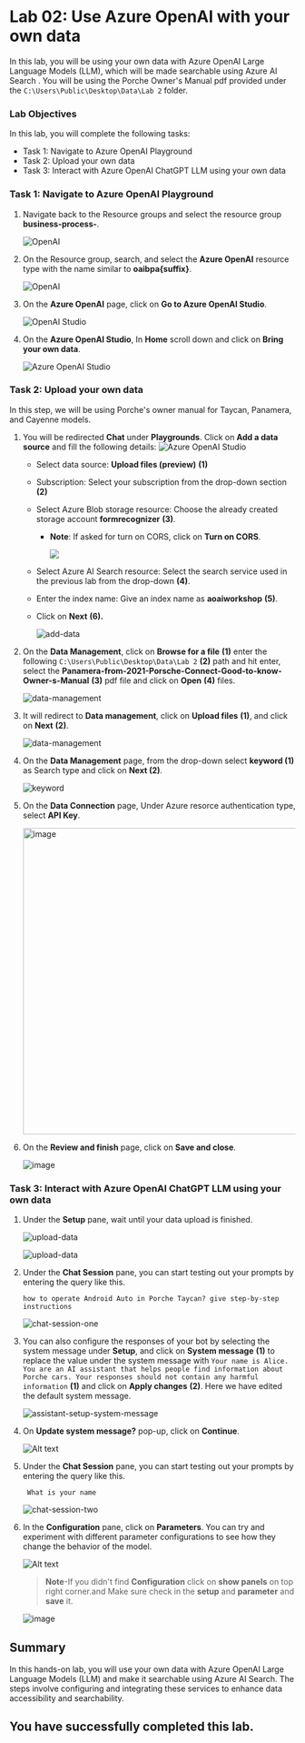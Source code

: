 # Lab 02: Use Azure OpenAI with your own data

In this lab, you will be using your own data with Azure OpenAI Large Language Models (LLM), which will be made searchable using Azure AI Search . You will be using the Porche Owner's Manual pdf provided under the `C:\Users\Public\Desktop\Data\Lab 2` folder.

### Lab Objectives

In this lab, you will complete the following tasks:

* Task 1: Navigate to Azure OpenAI Playground
* Task 2: Upload your own data
* Task 3: Interact with Azure OpenAI ChatGPT LLM using your own data

### Task 1: Navigate to Azure OpenAI Playground

1. Navigate back to the Resource groups and select the resource group **business-process-<inject key="Deployment ID" enableCopy="false"/>**.

   ![OpenAI](images/rgg.png)

2. On the Resource group, search, and select the **Azure OpenAI** resource type with the name similar to **oaibpa{suffix}**.

   ![OpenAI](images/pg3-task1-2.png)

3. On the **Azure OpenAI** page, click on **Go to Azure OpenAI Studio**.

   ![OpenAI Studio](images/pg3-task1-3.png)

4. On the **Azure OpenAI Studio**, In **Home** scroll down and click on **Bring your own data**.

   ![Azure OpenAI Studio](images/pg3-task1-4.png)

### Task 2: Upload your own data

In this step, we will be using Porche's owner manual for Taycan, Panamera, and Cayenne models.

1. You will be redirected **Chat** under **Playgrounds**. Click on **Add a data source** and fill the following details: 
   ![Azure OpenAI Studio](images/pg3-task2-1.png)
    
    - Select data source: **Upload files (preview)** **(1)**

    - Subscription: Select your subscription from the drop-down section **(2)**

    - Select Azure Blob storage resource: Choose the already created storage account **formrecognizer<inject key="Deployment ID">** **(3)**. 
      
      - **Note**: If asked for turn on CORS, click on **Turn on CORS**.

         ![](images/cors.png)

    - Select Azure AI Search  resource: Select the search service used in the previous lab from the drop-down **(4)**.

    - Enter the index name: Give an index name as **aoaiworkshop** **(5)**.
    - Click on **Next** **(6).**

      ![add-data](images/uploadfiles.png) 

2. On the **Data Management**, click on **Browse for a file** **(1)** enter the following `C:\Users\Public\Desktop\Data\Lab 2` **(2)** path and hit enter, select the **Panamera-from-2021-Porsche-Connect-Good-to-know-Owner-s-Manual** **(3)** pdf  file and click on **Open** **(4)** files.

   ![data-management](images/data-management.png)

3. It will redirect to **Data management**, click on **Upload files** **(1)**, and click on **Next** **(2)**.

   ![data-management](images/data-management-upload.png)

4. On the **Data Management** page, from the drop-down select **keyword (1)** as Search type and click on **Next (2)**.

   ![keyword](images/uploadfiles1.png)

5. On the **Data Connection** page, Under Azure resorce authentication type, select **API Key**.

   <img width="539" alt="image" src="https://github.com/user-attachments/assets/34f72831-1a33-47c8-9d8f-5200b51be35d">

6. On the **Review and finish** page, click on **Save and close**.

   ![image](https://github.com/user-attachments/assets/57bfec0e-a3e6-4791-af51-cceb44003c51)


### Task 3: Interact with Azure OpenAI ChatGPT LLM using your own data

1. Under the **Setup** pane, wait until your data upload is finished.

   ![upload-data](images/pg3-task3-1.png)

   ![upload-data](images/pg3-task3-1.1.png)

2. Under the **Chat Session** pane, you can start testing out your prompts by entering the query like this.

    ```
    how to operate Android Auto in Porche Taycan? give step-by-step instructions
    ```

      ![chat-session-one](images/pg3-task3-2.png)

3. You can also configure the responses of your bot by selecting the system message under **Setup**, and click on **System message** **(1)** to replace the value under the system message with `Your name is Alice. You are an AI assistant that helps people find information about Porche cars. Your responses should not contain any harmful information` **(1)** and click on **Apply changes** **(2)**. Here we have edited the default system message.

   ![assistant-setup-system-message](images/pg3-task3-3.png)

4. On **Update system message?** pop-up, click on **Continue**.

   ![Alt text](images/pg3-task3-4.png)

5. Under the **Chat Session** pane, you can start testing out your prompts by entering the query like this.

    ```
     What is your name
    ```
   
   ![chat-session-two](images/pg3-task3-5.png)

6. In the **Configuration** pane, click on **Parameters**. You can try and experiment with different parameter configurations to see how they change the behavior of the model.

    ![Alt text](images/parameters.png)

    > **Note**-If you didn't find **Configuration** click on **show panels** on top right corner.and Make sure check in the **setup** and **parameter** and **save** it.

    ![image](https://github.com/user-attachments/assets/4a9ca595-f5b4-46c2-9412-53af9bdc30ce)

## Summary 

In this hands-on lab, you will use your own data with Azure OpenAI Large Language Models (LLM) and make it searchable using Azure AI Search. The steps involve configuring and integrating these services to enhance data accessibility and searchability.

## You have successfully completed this lab.

